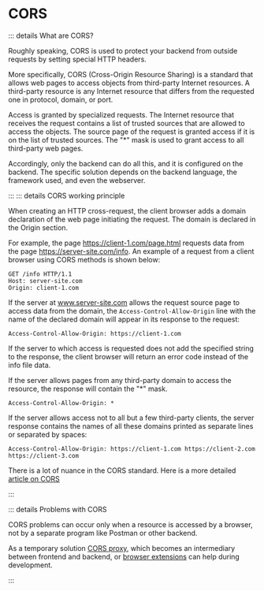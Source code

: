 # CORS

::: details What are CORS?

Roughly speaking, CORS is used to protect your backend from outside requests by setting special HTTP headers.

More specifically, CORS (Cross-Origin Resource Sharing) is a standard that allows web pages to access objects from third-party Internet resources.
A third-party resource is any Internet resource that differs from the requested one in protocol, domain, or port.

Access is granted by specialized requests. The Internet resource that receives the request contains a list of trusted sources that are allowed to access the objects. The source page of the request is granted access if it is on the list of trusted sources. The "\*" mask is used to grant access to all third-party web pages.

Accordingly, only the backend can do all this, and it is configured on the backend. The specific solution depends on the backend language, the framework used, and even the webserver.

:::
::: details CORS working principle

When creating an HTTP cross-request, the client browser adds a domain declaration of the web page initiating the request. The domain is declared in the Origin section.

For example, the page https://client-1.com/page.html requests data from the page https://server-site.com/info.
An example of a request from a client browser using CORS methods is shown below:

```
GET /info HTTP/1.1
Host: server-site.com
Origin: client-1.com
```

If the server at www.server-site.com allows the request source page to access data from the domain, the `Access-Control-Allow-Origin` line with the name of the declared domain will appear in its response to the request:

```
Access-Control-Allow-Origin: https://client-1.com
```

If the server to which access is requested does not add the specified string to the response, the client browser will return an error code instead of the info file data.

If the server allows pages from any third-party domain to access the resource, the response will contain the "\*" mask.

```
Access-Control-Allow-Origin: *
```

If the server allows access not to all but a few third-party clients, the server response contains the names of all these domains printed as separate lines or separated by spaces:

```
Access-Control-Allow-Origin: https://client-1.com https://client-2.com https://client-3.com
```

There is a lot of nuance in the CORS standard. Here is a more detailed [article on CORS](https://habr.com/ru/companies/macloud/articles/553826/)

:::

::: details Problems with CORS

CORS problems can occur only when a resource is accessed by a browser, not by a separate program like Postman or other backend.

As a temporary solution [CORS proxy](https://www.google.com/search?q=CORS+proxy), which becomes an intermediary between frontend and backend, or [browser extensions](https://chrome.google.com/webstore/detail/allow-cors-access-control/lhobafahddgcelffkeicbaginigeejlf) can help during development.

:::
